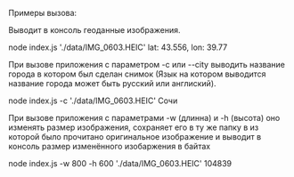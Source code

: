 Примеры вызова:

Выводит в консоль геоданные изображения.

node index.js './data/IMG_0603.HEIC'
lat: 43.556, lon: 39.77

При вызове приложения с параметром -с или --city выводить название города в котором был
сделан снимок (Язык на котором выводится название города может быть русский или
англиский). 

node index.js -c './data/IMG_0603.HEIC'
Сочи

При вызове приложения с параметрами -w (длинна) и -h (высота) оно изменять размер
изображения, сохраняет его в ту же папку в из которой было прочитано оригинальное
изображение и выводит в консоль размер изменённого изобаржения в байтах

node index.js -w 800 -h 600 './data/IMG_0603.HEIC'
104839
